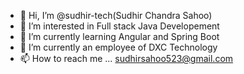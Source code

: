 - 👋 Hi, I’m @sudhir-tech(Sudhir Chandra Sahoo)
- 👀 I’m interested in Full stack Java Developement
- 🌱 I’m currently learning Angular and Spring Boot
- 💞️ I’m currently an employee of DXC Technology
- 📫 How to reach me ... sudhirsahoo523@gmail.com 

<!---
sudhir-tech/sudhir-tech is a ✨ special ✨ repository because its `README.md` (this file) appears on your GitHub profile.
You can click the Preview link to take a look at your changes.
--->
